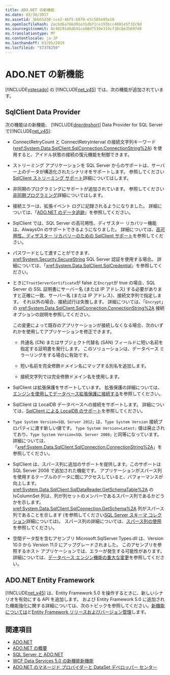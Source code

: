 ```yaml
---
title: ADO.NET の新機能
ms.date: 03/30/2017
ms.assetid: 3bb65d38-cce2-46f5-b979-e5c505e95e10
ms.openlocfilehash: 2acbd6a766d91e31db71ce193bcc4081e5f32c9d
ms.sourcegitcommit: 0c48191d6d641ce88d7510e319cf38c0e35697d0
ms.translationtype: MT
ms.contentlocale: ja-JP
ms.lasthandoff: 03/05/2019
ms.locfileid: "57378250"
---
```

# <a name="whats-new-in-adonet"></a>ADO.NET の新機能
[!INCLUDE[vstecado](../../../../includes/vstecado-md.md)] の [!INCLUDE[net_v45](../../../../includes/net-v45-md.md)] では、次の機能が追加されています。  
  
## <a name="sqlclient-data-provider"></a>SqlClient Data Provider  
 次の機能はの新機能、 [!INCLUDE[dnprdnshort](../../../../includes/dnprdnshort-md.md)] Data Provider for SQL Server で[!INCLUDE[net_v45](../../../../includes/net-v45-md.md)]:  
  
-   ConnectRetryCount と ConnectRetryInterval の接続文字列キーワード (<xref:System.Data.SqlClient.SqlConnection.ConnectionString%2A>) を使用すると、アイドル状態の接続の復元機能を制御できます。  
  
-   ストリーミング アプリケーションを SQL Server からのサポートは、サーバー上のデータが構造化されたシナリオをサポートします。  参照してください[SqlClient ストリーミング サポート](../../../../docs/framework/data/adonet/sqlclient-streaming-support.md)詳細についてはします。  
  
-   非同期のプログラミングにサポートが追加されています。  参照してください[非同期プログラミング](../../../../docs/framework/data/adonet/asynchronous-programming.md)詳細についてはします。  
  
-   接続エラーは、拡張イベント ログに記録されるようになりました。 詳細については、「[ADO.NET のデータ追跡](../../../../docs/framework/data/adonet/data-tracing.md)」を参照してください。  
  
-   SqlClient では、SQL Server の高可用性、ディザスター リカバリー機能は、AlwaysOn のサポートできるようになりました。 詳細については、[高可用性、ディザスター リカバリーのための SqlClient サポート](../../../../docs/framework/data/adonet/sql/sqlclient-support-for-high-availability-disaster-recovery.md)を参照してください。  
  
-   パスワードとして渡すことができます、 <xref:System.Security.SecureString> SQL Server 認証を使用する場合。 詳細については、「<xref:System.Data.SqlClient.SqlCredential>」を参照してください。  
  
-   ときに`TrustServerCertificate`が false と`Encrypt`が true の場合、SQL Server の SSL 証明書にサーバー名 (または IP アドレス) する必要がありますと正確に一致、サーバー名 (または IP アドレス)、接続文字列で指定します。 それ以外の場合、接続試行は失敗します。 詳細については、「`Encrypt`」の <xref:System.Data.SqlClient.SqlConnection.ConnectionString%2A> 接続オプションの説明を参照してください。  
  
     この変更によって既存のアプリケーションが接続しなくなる場合、次のいずれかを使用してアプリケーションを修正できます。  
  
    -   共通名 (CN) またはサブジェクト代替名 (SAN) フィールドに短い名前を指定する証明書を発行します。 このソリューションは、データベース ミラーリングをする場合に有効です。  
  
    -   短い名前を完全修飾ドメイン名にマップする別名を追加します。  
  
    -   接続文字列では完全修飾ドメイン名を使用します。  
  
-   SqlClient は拡張保護をサポートしています。 拡張保護の詳細については、[エンジンを使用してデータベース拡張保護に接続する](https://go.microsoft.com/fwlink/?LinkId=219978)を参照してください。  
  
-   SqlClient は LocalDB データベースへの接続をサポートします。 詳細については、[SqlClient による LocalDB のサポート](../../../../docs/framework/data/adonet/sql/sqlclient-support-for-localdb.md)を参照してください。  
  
-   `Type System Version=SQL Server 2012;` は、`Type System Version` 接続プロパティに渡す新しい値です。 `Type System Version=Latest;` 値は廃止されており、`Type System Version=SQL Server 2008;` と同等になっています。 詳細については、「<xref:System.Data.SqlClient.SqlConnection.ConnectionString%2A>」を参照してください。  
  
-   SqlClient は、スパース列に追加のサポートを提供します。このサポートは SQL Server 2008 で追加された機能です。 アプリケーションがスパース列を使用するテーブルのデータに既にアクセスしていると、パフォーマンスが向上します。 <xref:System.Data.SqlClient.SqlDataReader.GetSchemaTable%2A> の IsColumnSet 列は、列が列セットのメンバーであるスパース列であるかどうかを示します。 <xref:System.Data.SqlClient.SqlConnection.GetSchema%2A> 列がスパース列であることを示します (を参照してください[SQL Server スキーマ コレクション](../../../../docs/framework/data/adonet/sql-server-schema-collections.md)詳細については)。 スパース列の詳細については、[スパース列の使用](https://go.microsoft.com/fwlink/?LinkId=224244)を参照してください。  
  
-   空間データ型を含むアセンブリ Microsoft.SqlServer.Types.dll は、Version 10.0 から Version 11.0 にアップグレードされました。 このアセンブリを参照するホスト アプリケーションでは、エラーが発生する可能性があります。 詳細については、[データベース エンジン機能の重大な変更](https://go.microsoft.com/fwlink/?LinkId=224367)を参照してください。  
  
## <a name="adonet-entity-framework"></a>ADO.NET Entity Framework  
 [!INCLUDE[net_v45](../../../../includes/net-v45-md.md)] は、Entity Framework 5.0 を操作するときに、新しいシナリオを有効にする API を追加します。 および Entity Framework 5.0 に追加された機能強化に関する詳細については、次のトピックを参照してください。[新機能については](https://go.microsoft.com/fwlink/?LinkID=251106)と[Entity Framework リリースおよびバージョン管理](https://go.microsoft.com/fwlink/?LinkId=234899)します。  
  
## <a name="see-also"></a>関連項目
- [ADO.NET](../../../../docs/framework/data/adonet/index.md)
- [ADO.NET の概要](../../../../docs/framework/data/adonet/ado-net-overview.md)
- [SQL Server と ADO.NET](../../../../docs/framework/data/adonet/sql/index.md)
- [WCF Data Services 5.0 の新機能新機能](https://docs.microsoft.com/previous-versions/dotnet/wcf-data-services/ee373845(v=vs.103))
- [ADO.NET のマネージド プロバイダーと DataSet デベロッパー センター](https://go.microsoft.com/fwlink/?LinkId=217917)
